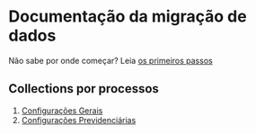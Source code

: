 # Documentação da migração de dados
Não sabe por onde começar? Leia [os primeiros passos](./apoio/Primeiros%20Passos.md)
## Collections por processos
1. [Configurações Gerais](./processos/Configurações%20Gerais.md)
2. [Configurações Previdenciárias](./processos/Configurações%20Previdenciárias.md)
